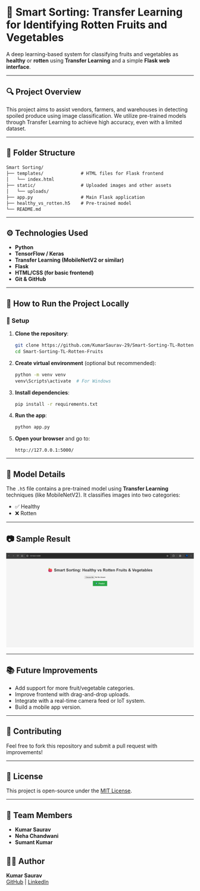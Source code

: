 # 🍎 Smart Sorting: Transfer Learning for Identifying Rotten Fruits and Vegetables

A deep learning-based system for classifying fruits and vegetables as **healthy** or **rotten** using **Transfer Learning** and a simple **Flask web interface**.

---

## 🔍 Project Overview

This project aims to assist vendors, farmers, and warehouses in detecting spoiled produce using image classification. We utilize pre-trained models through Transfer Learning to achieve high accuracy, even with a limited dataset.

---

## 📁 Folder Structure

```
Smart Sorting/
├── templates/              # HTML files for Flask frontend
│   └── index.html
├── static/                 # Uploaded images and other assets
│   └── uploads/
├── app.py                  # Main Flask application
├── healthy_vs_rotten.h5    # Pre-trained model
└── README.md
```

---

## ⚙️ Technologies Used

- **Python**
- **TensorFlow / Keras**
- **Transfer Learning (MobileNetV2 or similar)**
- **Flask**
- **HTML/CSS (for basic frontend)**
- **Git & GitHub**

---

## 🚀 How to Run the Project Locally

### 🔧 Setup

1. **Clone the repository**:
   ```bash
   git clone https://github.com/KumarSaurav-29/Smart-Sorting-TL-Rotten-Fruits.git
   cd Smart-Sorting-TL-Rotten-Fruits
   ```

2. **Create virtual environment** (optional but recommended):
   ```bash
   python -m venv venv
   venv\Scripts\activate  # For Windows
   ```

3. **Install dependencies**:
   ```bash
   pip install -r requirements.txt
   ```

4. **Run the app**:
   ```bash
   python app.py
   ```

5. **Open your browser** and go to:
   ```
   http://127.0.0.1:5000/
   ```

---

## 🧠 Model Details

The `.h5` file contains a pre-trained model using **Transfer Learning** techniques (like MobileNetV2). It classifies images into two categories:

- ✅ Healthy
- ❌ Rotten

---

## 📷 Sample Result

![Result Screenshot](images/result_screenshot.png)

---

## 📚 Future Improvements

- Add support for more fruit/vegetable categories.
- Improve frontend with drag-and-drop uploads.
- Integrate with a real-time camera feed or IoT system.
- Build a mobile app version.

---

## 🤝 Contributing

Feel free to fork this repository and submit a pull request with improvements!

---

## 📄 License

This project is open-source under the [MIT License](LICENSE).

---

## 👥 Team Members

- **Kumar Saurav**  
- **Neha Chandwani**  
- **Sumant Kumar**


## 🙋‍♂️ Author

**Kumar Saurav**  
[GitHub](https://github.com/KumarSaurav-29) | [LinkedIn](https://www.linkedin.com/in/kumar-saurav29)
